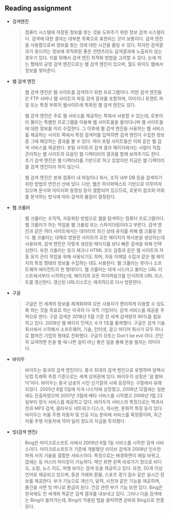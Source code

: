 ## Reading assignment

* 검색엔진

    > 컴퓨터 시스템에 저장된 정보를 찾는 것을 도와주기 위한 정보 검색 시스템이다. 검색에 대한 결과는 대부분 목록으로 표현되는 것이 보통이다. 검색 엔진을 사용함으로써 정보를 찾는 것에 대한 시간을 줄일 수 있다. 하지만 검색결과가 찾으려는 정보에 최적화된 좋은 컨텐츠라도 검색결과에 노출되지 않는 경우기 있다. 이를 위해서 검색 엔진 최적화 방법을 고려할 수 있다. 눈에 띄는 형태의 공영 검색 엔진으로는 웹 검색 엔진이 있으며, 월드 와이드 웹에서 정보를 찾아준다.

* 웹 검색 엔진

    > 웹 검색 엔진은 웹 사이트를 검색하기 위한 프로그램이다. 어떤 검색 엔진들은 FTP 서버나 웹 사이트의 파일 검색 결과를 포함하며, 이미지나 토렌트 파일 또는 특정 부류의 웹사이트에 특화된 웹 검색 엔진도 있다.

    > 웹 검색 엔진은 주로 웹 서비스를 제공하는 쪽에서 사용할 수 있는데, 로봇이라 불리는 특별한 프로그램을 이용해 웹 사이트들을 돌아다니며 웹 사이트들에 대한 정보를 미리 수집한다. 그 이후에 웹 검색 엔진을 사용하는 웹 서비스를 제공하는 사이트 쪽에서 특정 검색어를 입력하면 검색 엔진이 수집한 정보 중 그에 해당하는 결과를 볼 수 있다. 여러 포털 사이트들은 이와 같은 웹 검색 서비스를 제공한다. 포털 사이트의 검색 결과 페이지에서는 사람이 직접 관리하는 웹 사이트의 모음인 웹 디렉터리의 결과를 함께 보여주기도 한다. 초기 검색 엔진은 웹 디렉터리를 기반으로 하고 있었지만 지금은 웹 디렉터리를 검색 엔진이라 하지 않는다. 

    > 웹 검색 엔진은 본래 컴퓨터 내 파일이나 회사, 조직 내부 DB 등을 검색하기 위한 방법의 연잔선 산에 있다. 다만, 웹은 하이퍼텍스트 기반으로 이루어져 있으며 문서와 이미지와 동영상 등이 결합되어 있으므로, 로봇이 참조와 어휘를 분석하는 방식에 따라 검색의 품질이 결정된다.  

* 웹 크롤러

    > 웹 크롤러는 조직적, 자동화된 방법으로 웹을 탐색하는 컴퓨터 프로그램이다. 웹 크롤러가 하는 작업을 웹 크롤링 또는 스파이더링이라고 부른다. 검색 엔진과 같은 여러 사이트에서는 데이터의 최신 상태 유지를 위해 웹 크롤링 한다. 웹 크롤러는 대체로 방문한 사이트의 모든 페이지의 복사본을 생성하는데 사용되며, 검색 엔진은 이렇게 생성된 페이지를 보다 빠른 검색을 위해 인덱싱한다. 또한 크롤러는 링크 체크나 HTML 코드 검증과 같은 웹 사이트의 자동 유지 관리 작업을 위해 사용되기도 하며, 자동 이메일 수집과 같은 웹 페이지의 특정 형태의 정보를 수집하는 데도 사용된다. 웹 크롤러는 봇이나 소프트웨어 에이전트의 한 형태이다. 웹 크롤러는 대게 시드라고 불리는 URL 리스트에서부터 시작하는데, 페이지의 모든 하이퍼링크를 인식하여 URL 리스트를 갱신한다. 갱신된 URL리스트는 재귀적으로 다시 방문한다.

* 구글

    > 구글은 전 세계의 정보를 체계화하여 모든 사용자가 편리하게 이용할 수 있도록 하는 것을 목표로 하는 미국의 다 국적 기업이다. 검색 서비스를 제공을 주력으로 한다. 구글 검색은 2018년 5월 기준 전 세계 검색량의 90%를 점유하고 있다. 2008년 웹 페이지 인덱스 수가 1조를 돌파했다. 구글은 검색 기술회사에서 시작해서 소프트웨어, 기술, 인터넷, 광고 미디어 회사가 모두 하나로 합쳐진 기업의 형태로 진화했다. 구글의 모토는 Don’t be evil 이다. 간단히 요약하면 돈을 벌 때 나쁜 일이 아닌 좋은 일을 통해 돈을 벌자는 의미이다.

* 바이두

    > 바이두는 중국의 검색 엔진이다. 중국 최대의 검색 엔진으로 유명하며 알렉사닷컴 트래픽 측정 기준으로는 세계 상위권에 있다. 바이두의 상징은 ‘곰 발바닥’이다. 바이두는 중국 남송의 시인 신기질의 시에 등장하는 구절에서 유래되었다. 2005년 8월 5일에 미국 나스닥에 상장했고, 2006년 12월에는 일본에도 진출하였으며 2007년 3월에 베타 서비스를 시작했고 2008년 1월 23일부터 정식 서비스를 제공하고 있다. 바이두의 서비스의 특징으로는 백과사전과 MP3 검색, 클라우드 네트워크 디스크, 게시판, 문화적 특징 등이 있다. 바이두는 자율 주행 자동차 및 인공 지능 분야에 서비스를 확장중이며, 최근 자율 주행 자동차에 15억 달러 정도의 자금을 투자했다.

* 빙(검색 엔진)

    > Bing은 마이크로소프트 사에서 2009년 6월 1일 서비스를 시작한 검색 서비스이다. 마이크로소프트가 기존에 개발했던 라이브 검색과 2008년 인수한 파워 서치 기술을 결합한 서비스이다. 특징으로는 배경화면이 매일 바뀌고, 없애는 등 커스터 마이징이 가능하다. 메인 화면 왼쪽 바로가기 창으로 비디오, 쇼핑, 뉴스 지도, 여행 보이는 검색 등을 제공하고 있다. 또한, 50개 이상 언어로 제공되고 있으며, 증권 거래와 환율, 스포츠 경기 점수 같은 실시간 정보를 제공한다. 부가 기능으로 계산기, 달력, 사전과 같은 기능을 제공하며, 물건을 사면 빙 머니로 환급이 된다. 건강 관련 부가 기능 또한 있다. Bing은 한국에도 전 세계와 똑같은 검색 결과를 내보내고 있다. 그러나 다음 검색에는 Bing이 들어가는데, Bing이 적용된 탭을 클릭하면 곧바로 Bing으로 연결된다.